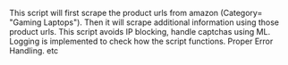 This script will first scrape the product urls from amazon (Category= "Gaming Laptops"). Then it will scrape additional information using those product urls. This script avoids IP blocking, handle captchas using ML. Logging is implemented to check how the script functions. Proper Error Handling. etc
